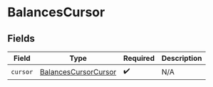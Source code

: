 # BalancesCursor


## Fields

| Field                                                               | Type                                                                | Required                                                            | Description                                                         |
| ------------------------------------------------------------------- | ------------------------------------------------------------------- | ------------------------------------------------------------------- | ------------------------------------------------------------------- |
| `cursor`                                                            | [BalancesCursorCursor](../../models/shared/BalancesCursorCursor.md) | :heavy_check_mark:                                                  | N/A                                                                 |